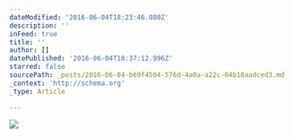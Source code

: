 ```yaml
---
dateModified: '2016-06-04T18:23:46.080Z'
description: ''
inFeed: true
title: ''
author: []
datePublished: '2016-06-04T18:37:12.996Z'
starred: false
sourcePath: _posts/2016-06-04-b69f4504-576d-4a0a-a22c-04b18aadced3.md
_context: 'http://schema.org'
_type: Article

---
```

![](https://the-grid-user-content.s3-us-west-2.amazonaws.com/09800845-bcb6-4446-8e57-ba85846e6682.jpg)
